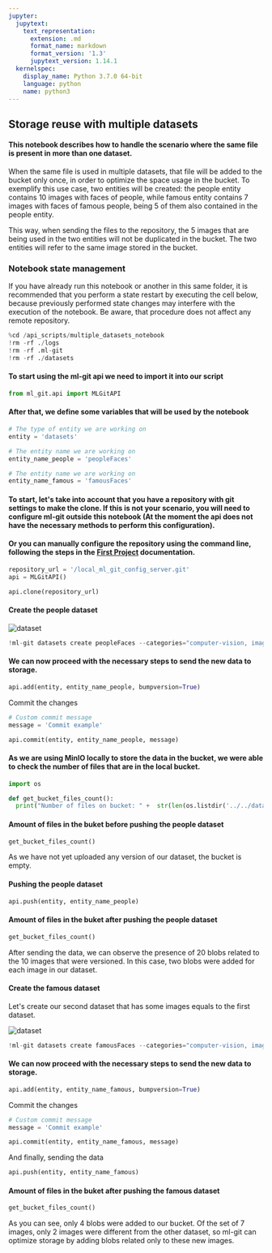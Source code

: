 ```yaml
---
jupyter:
  jupytext:
    text_representation:
      extension: .md
      format_name: markdown
      format_version: '1.3'
      jupytext_version: 1.14.1
  kernelspec:
    display_name: Python 3.7.0 64-bit
    language: python
    name: python3
---
```


## Storage reuse with multiple datasets


#### This notebook describes how to handle the scenario where the same file is present in more than one dataset.

When the same file is used in multiple datasets, that file will be added to the bucket only once, in order to optimize the space usage in the bucket. To exemplify this use case, two entities will be created: the people entity contains 10 images with faces of people, while famous entity contains 7 images with faces of famous people, being 5 of them also contained in the people entity.

This way, when sending the files to the repository, the 5 images that are being used in the two entities will not be duplicated in the bucket. The two entities will refer to the same image stored in the bucket.


### Notebook state management


If you have already run this notebook or another in this same folder, it is recommended that you perform a state restart by executing the cell below, because previously performed state changes may interfere with the execution of the notebook. Be aware, that procedure does not affect any remote repository.

```python
%cd /api_scripts/multiple_datasets_notebook
!rm -rf ./logs
!rm -rf .ml-git
!rm -rf ./datasets
```

#### To start using the ml-git api we need to import it into our script

```python
from ml_git.api import MLGitAPI
```

#### After that, we define some variables that will be used by the notebook

```python
# The type of entity we are working on
entity = 'datasets'

# The entity name we are working on
entity_name_people = 'peopleFaces'

# The entity name we are working on
entity_name_famous = 'famousFaces'
```

#### To start, let's take into account that you have a repository with git settings to make the clone. If this is not your scenario, you will need to configure ml-git outside this notebook (At the moment the api does not have the necessary methods to perform this configuration). 

#### Or you can manually configure the repository using the command line, following the steps in the [First Project](https://github.com/HPInc/ml-git/blob/development/docs/first_project.md) documentation.

```python
repository_url = '/local_ml_git_config_server.git'
api = MLGitAPI()

api.clone(repository_url)
```

#### Create the people dataset


![dataset](./people_faces/people_faces.jpg)

```python
!ml-git datasets create peopleFaces --categories="computer-vision, images" --bucket-name=faces_bucket --mutability=strict --import='people_faces' --unzip
```

#### We can now proceed with the necessary steps to send the new data to storage.

```python
api.add(entity, entity_name_people, bumpversion=True)
```

Commit the changes

```python
# Custom commit message
message = 'Commit example'

api.commit(entity, entity_name_people, message)
```

#### As we are using MinIO locally to store the data in the bucket, we were able to check the number of files that are in the local bucket.

```python
import os

def get_bucket_files_count():
  print("Number of files on bucket: " +  str(len(os.listdir('../../data/faces_bucket'))))
```

#### Amount of files in the buket before pushing the people dataset

```python
get_bucket_files_count()
```

As we have not yet uploaded any version of our dataset, the bucket is empty.

#### Pushing the people dataset

```python
api.push(entity, entity_name_people)
```

#### Amount of files in the buket after pushing the people dataset

```python
get_bucket_files_count()
```

After sending the data, we can observe the presence of 20 blobs related to the 10 images that were versioned. In this case, two blobs were added for each image in our dataset.

#### Create the famous dataset

Let's create our second dataset that has some images equals to the first dataset.


![dataset](famous_faces/famous_faces.jpg)

```python
!ml-git datasets create famousFaces --categories="computer-vision, images" --bucket-name=faces_bucket --mutability=strict --import='famous_faces' --unzip
```

#### We can now proceed with the necessary steps to send the new data to storage.

```python
api.add(entity, entity_name_famous, bumpversion=True)
```

Commit the changes

```python
# Custom commit message
message = 'Commit example'

api.commit(entity, entity_name_famous, message)
```

And finally, sending the data

```python
api.push(entity, entity_name_famous)
```

#### Amount of files in the buket after pushing the famous dataset

```python
get_bucket_files_count()
```

As you can see, only 4 blobs were added to our bucket. Of the set of 7 images, only 2 images were different from the other dataset, so ml-git can optimize storage by adding blobs related only to these new images.
